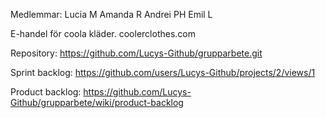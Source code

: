 Medlemmar:
 	Lucia M
 	Amanda R
 	Andrei PH
 	Emil L

E-handel för coola kläder. coolerclothes.com

Repository: https://github.com/Lucys-Github/grupparbete.git

Sprint backlog: https://github.com/users/Lucys-Github/projects/2/views/1

Product backlog: https://github.com/Lucys-Github/grupparbete/wiki/product-backlog
